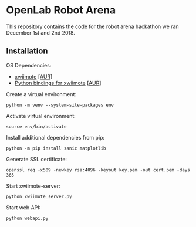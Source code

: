 # OpenLab Robot Arena #

This repository contains the code for the robot arena hackathon we ran
December 1st and 2nd 2018.

## Installation ##

OS Dependencies:

 - [xwiimote](https://github.com/dvdhrm/xwiimote) \[[AUR](https://aur.archlinux.org/packages/xwiimote-git/)\]
 - [Python bindings for xwiimote](https://github.com/dvdhrm/xwiimote-bindings) \[[AUR](https://aur.archlinux.org/packages/python-xwiimote-git/)\]

Create a virtual environment:

```
python -m venv --system-site-packages env
```

Activate virtual environment:

```
source env/bin/activate
```

Install additional dependencies from pip:

```
python -m pip install sanic matplotlib
```

Generate SSL certificate:

```
openssl req -x509 -newkey rsa:4096 -keyout key.pem -out cert.pem -days 365
```

Start xwiimote-server:

```
python xwiimote_server.py
```

Start web API:

```
python webapi.py
```
